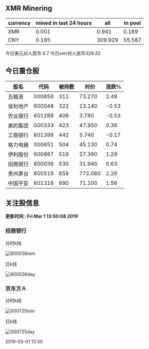 ## XMR Minering

|currency|mined in last 24 hours|all|in pool|
|---|---|---|---|
|XMR|0.001|0.941|0.169|
|CNY|0.185|309.929|55.587|

今日美元对人民币 6.7	今日xmr对人民币329.42


## 今日重仓股 

|股名|代码|被持数|时价|涨跌%|
|---|---|---|---|---|
|五粮液|000858|311|73.270|2.48|
|保利地产|600048|322|13.140|-0.53|
|农业银行|601288|406|3.780|-0.53|
|美的集团|000333|423|47.950|0.36|
|工商银行|601398|442|5.740|-0.17|
|格力电器|000651|504|45.130|0.74|
|伊利股份|600887|519|27.390|1.29|
|招商银行|600036|530|31.940|0.63|
|贵州茅台|600519|658|772.060|2.26|
|中国平安|601318|690|71.100|1.56|

## 关注股信息
**更新时间 : Fri Mar  1 13:50:08 2019**
### 招商银行 
分时k线

![600036min](http://image.sinajs.cn/newchart/min/n/sh600036.gif)

日k线

![600036day](http://image.sinajs.cn/newchart/daily/n/sh600036.gif)

### 京东方Ａ 
分时k线

![000725min](http://image.sinajs.cn/newchart/min/n/sz000725.gif)

日k线

![000725day](http://image.sinajs.cn/newchart/daily/n/sz000725.gif)

2019-03-01 13:50